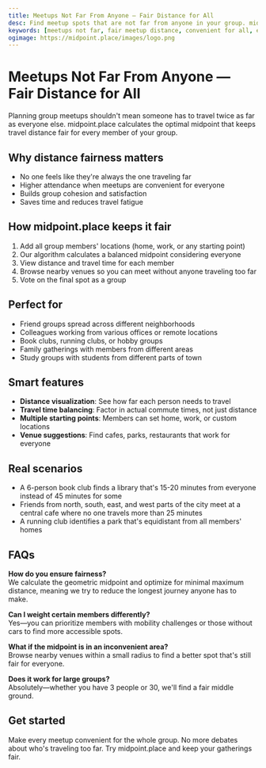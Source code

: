 ```yaml
---
title: Meetups Not Far From Anyone — Fair Distance for All
desc: Find meetup spots that are not far from anyone in your group. midpoint.place ensures everyone travels a reasonable distance with our smart midpoint calculator.
keywords: [meetups not far, fair meetup distance, convenient for all, equal distance meetup, group fairness]
ogimage: https://midpoint.place/images/logo.png
---
```


# Meetups Not Far From Anyone — Fair Distance for All

Planning group meetups shouldn't mean someone has to travel twice as far as everyone else. midpoint.place calculates the optimal midpoint that keeps travel distance fair for every member of your group.

## Why distance fairness matters

- No one feels like they're always the one traveling far
- Higher attendance when meetups are convenient for everyone
- Builds group cohesion and satisfaction
- Saves time and reduces travel fatigue

## How midpoint.place keeps it fair

1. Add all group members' locations (home, work, or any starting point)
2. Our algorithm calculates a balanced midpoint considering everyone
3. View distance and travel time for each member
4. Browse nearby venues so you can meet without anyone traveling too far
5. Vote on the final spot as a group

## Perfect for

- Friend groups spread across different neighborhoods
- Colleagues working from various offices or remote locations
- Book clubs, running clubs, or hobby groups
- Family gatherings with members from different areas
- Study groups with students from different parts of town

## Smart features

- **Distance visualization**: See how far each person needs to travel
- **Travel time balancing**: Factor in actual commute times, not just distance
- **Multiple starting points**: Members can set home, work, or custom locations
- **Venue suggestions**: Find cafes, parks, restaurants that work for everyone

## Real scenarios

- A 6-person book club finds a library that's 15-20 minutes from everyone instead of 45 minutes for some
- Friends from north, south, east, and west parts of the city meet at a central cafe where no one travels more than 25 minutes
- A running club identifies a park that's equidistant from all members' homes

## FAQs

**How do you ensure fairness?**  
We calculate the geometric midpoint and optimize for minimal maximum distance, meaning we try to reduce the longest journey anyone has to make.

**Can I weight certain members differently?**  
Yes—you can prioritize members with mobility challenges or those without cars to find more accessible spots.

**What if the midpoint is in an inconvenient area?**  
Browse nearby venues within a small radius to find a better spot that's still fair for everyone.

**Does it work for large groups?**  
Absolutely—whether you have 3 people or 30, we'll find a fair middle ground.

## Get started

Make every meetup convenient for the whole group. No more debates about who's traveling too far. Try midpoint.place and keep your gatherings fair.
